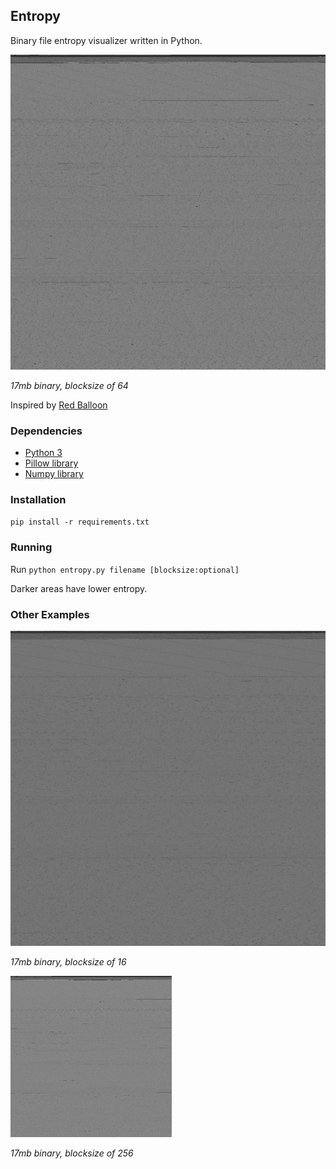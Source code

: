 ## Entropy
Binary file entropy visualizer written in Python.

![17MB binary, 64 blocksize](imgs/ex1.png)

*17mb binary, blocksize of 64*

Inspired by [Red Balloon](https://youtu.be/zvP2FEfOSsk?t=619)

### Dependencies
* [Python 3](https://python.org)
* [Pillow library](https://python-pillow.org/)
* [Numpy library](https://numpy.org)

### Installation
`pip install -r requirements.txt`

### Running
Run `python entropy.py filename [blocksize:optional]`

Darker areas have lower entropy.

### Other Examples
![17MB binary, 16 blocksize](imgs/ex3.png)

*17mb binary, blocksize of 16*

![17MB binary, 256 blocksize](imgs/ex2.png)

*17mb binary, blocksize of 256*
